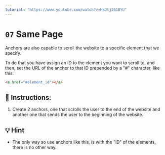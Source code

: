 ```yaml
---
tutorial: "https://www.youtube.com/watch?v=HkJtj2618YU"
---
```


# `07` Same Page

Anchors are also capable to scroll the website to a specific element that we specify.

To do that you have assign an ID to the element you want to scroll to, and then, set the URL of the anchor to that ID prepended by a "#" character, like this:

```html
<a href="#element_id"></a>
```

## 📝 Instructions:

1. Create 2 anchors, one that scrolls the user to the end of the website and another one that sends the user to the beginning of the website.

## 💡 Hint

- The only way so use anchors like this, is with the "ID" of the elements, there is no other way.
